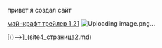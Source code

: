 
  привет я создал сайт
  

[майнкрафт трейлер 1.21](https://youtu.be/NG-5L34HqOs?si=8deQfwFwrlKvOrAP)
![Uploading image.png…]()


[()-->]_(site4_страница2.md)
